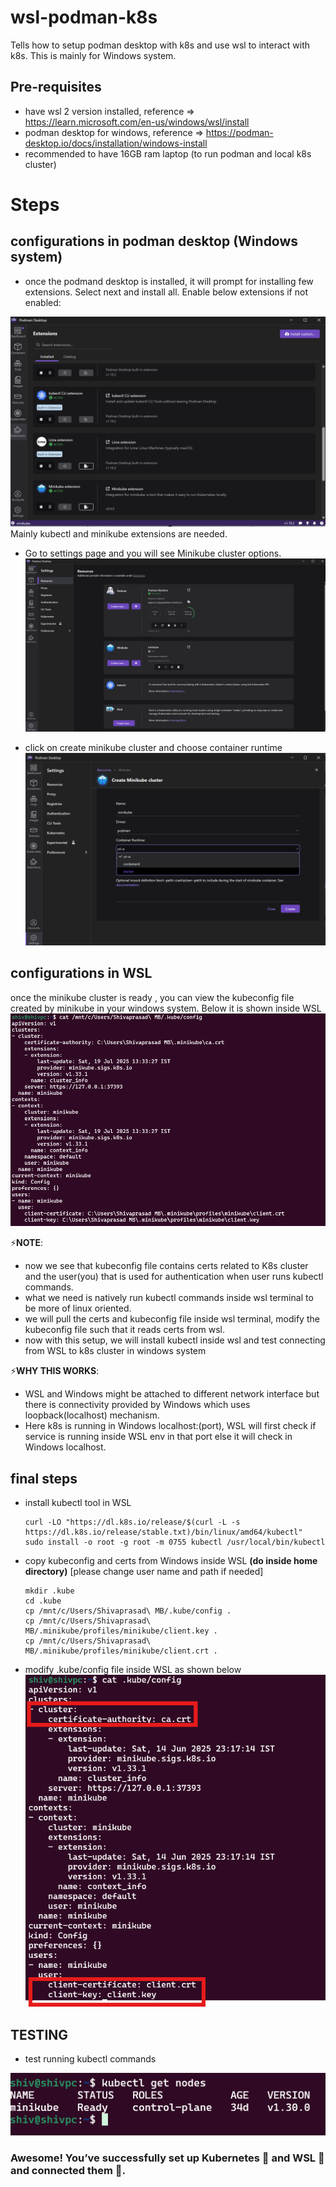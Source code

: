 # wsl-podman-k8s
Tells how to setup podman desktop with k8s and use wsl to interact with k8s. This is mainly for Windows system.

## Pre-requisites
- have wsl 2 version installed, reference => https://learn.microsoft.com/en-us/windows/wsl/install
- podman desktop for windows, reference => https://podman-desktop.io/docs/installation/windows-install
- recommended to have 16GB ram laptop (to run podman and local k8s cluster)


# Steps
## configurations in podman desktop (Windows system)
- once the podmand desktop is installed, it will prompt for installing few extensions. Select next and install all.
Enable below extensions if not enabled:

![Extensions in Podman Desktop](images/pic1.png)
Mainly kubectl and minikube extensions are needed.

- Go to settings page and you will see Minikube cluster options.
![Settings in Podman Desktop](images/pic2.png)

- click on create minikube cluster and choose container runtime
![Settings in Podman Desktop](images/pic3.png)

## configurations in WSL
once the minikube cluster is ready , you can view the kubeconfig file created by minikube in your windows system. Below it is shown inside WSL
![WSL terminal](images/pic4.png)

⚡**NOTE**:  
- now we see that kubeconfig file contains certs related to K8s cluster and the user(you) that is used for authentication when user runs kubectl commands.
- what we need is natively run kubectl commands inside wsl terminal to be more of linux oriented.
- we will pull the certs and kubeconfig file inside wsl terminal, modify the kubeconfig file such that it reads certs from wsl.
- now with this setup, we will install kubectl inside wsl and test connecting from WSL to k8s cluster in windows system

⚡**WHY THIS WORKS**:
- WSL and Windows might be attached to different network interface but there is connectivity provided by Windows which uses loopback(localhost) mechanism.
- Here k8s is running in Windows localhost:(port), WSL will first check if service is running inside WSL env in that port else it will check in Windows localhost.

## final steps
- install kubectl tool in WSL
    ```
    curl -LO "https://dl.k8s.io/release/$(curl -L -s https://dl.k8s.io/release/stable.txt)/bin/linux/amd64/kubectl"
    sudo install -o root -g root -m 0755 kubectl /usr/local/bin/kubectl
    ```
- copy kubeconfig and certs from Windows inside WSL **(do inside home directory)** [please change user name and path if needed]
    ```
    mkdir .kube
    cd .kube
    cp /mnt/c/Users/Shivaprasad\ MB/.kube/config .
    cp /mnt/c/Users/Shivaprasad\ MB/.minikube/profiles/minikube/client.key .
    cp /mnt/c/Users/Shivaprasad\ MB/.minikube/profiles/minikube/client.crt .
    ```
- modify .kube/config file inside WSL as shown below
![WSL terminal](images/pic5.png)

## TESTING
- test running kubectl commands

![WSL terminal](images/pic6.png)

### Awesome! You’ve successfully set up Kubernetes 🐳 and WSL 🐧 and connected them 🎉. 
